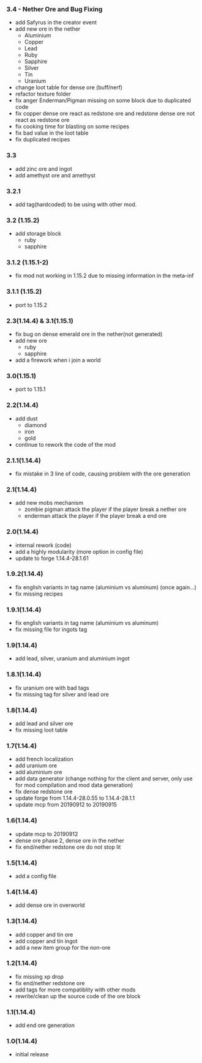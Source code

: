 ### 3.4 - Nether Ore and Bug Fixing
+ add Safyrus in the creator event
+ add new ore in the nether
    + Aluminium
    + Copper
    + Lead
    + Ruby
    + Sapphire
    + Silver
    + Tin
    + Uranium
+ change loot table for dense ore (buff/nerf)
+ refactor texture folder
+ fix anger Enderman/Pigman missing on some block due to duplicated code
+ fix copper dense ore react as redstone ore and redstone dense ore not react as redstone ore
+ fix cooking time for blasting on some recipes
+ fix bad value in the loot table
+ fix duplicated recipes

### 3.3
+ add zinc ore and ingot
+ add amethyst ore and amethyst

### 3.2.1
+ add tag(hardcoded) to be using with other mod.

### 3.2 (1.15.2)
+ add storage block
    + ruby
    + sapphire

### 3.1.2 (1.15.1-2)
+ fix mod not working in 1.15.2 due to missing information in the meta-inf

### 3.1.1 (1.15.2)
+ port to 1.15.2

### 2.3(1.14.4) & 3.1(1.15.1)
+ fix bug on dense emerald ore in the nether(not generated)
+ add new ore
    + ruby
    + sapphire
+ add a firework when i join a world

### 3.0(1.15.1)
+ port to 1.15.1

### 2.2(1.14.4)
+ add dust
    + diamond
    + iron
    + gold
+ continue to rework the code of the mod

### 2.1.1(1.14.4)
+ fix mistake in 3 line of code, causing problem with the ore generation

### 2.1(1.14.4)
+ add new mobs mechanism
    + zombie pigman attack the player if the player break a nether ore
    + enderman attack the player if the player break a end ore

### 2.0(1.14.4)
+ internal rework (code)
+ add a highly modularity (more option in config file)
+ update to forge 1.14.4-28.1.61

### 1.9.2(1.14.4)
+ fix english variants in tag name (aluminium vs aluminum) (once again...)
+ fix missing recipes

### 1.9.1(1.14.4)
+ fix english variants in tag name (aluminium vs aluminum)
+ fix missing file for ingots tag

### 1.9(1.14.4)
+ add lead, silver, uranium and aluminium ingot

### 1.8.1(1.14.4)
+ fix uranium ore with bad tags
+ fix missing tag for silver and lead ore

### 1.8(1.14.4)
+ add lead and silver ore
+ fix missing loot table

### 1.7(1.14.4)
+ add french localization
+ add uranium ore
+ add aluminium ore
+ add data generator (change nothing for the client and server, only use for mod compilation and mod data generation)
+ fix dense redstone ore
+ update forge from 1.14.4-28.0.55 to 1.14.4-28.1.1
+ update mcp from 20190912 to 20190915

### 1.6(1.14.4)
+ update mcp to 20190912
+ dense ore phase 2, dense ore in the nether
+ fix end/nether redstone ore do not stop lit

### 1.5(1.14.4)
+ add a config file

### 1.4(1.14.4)
+ add dense ore in overworld

### 1.3(1.14.4)
+ add copper and tin ore
+ add copper and tin ingot
+ add a new item group for the non-ore

### 1.2(1.14.4)
+ fix missing xp drop
+ fix end/nether redstone ore
+ add tags for more compatiblity with other mods
+ rewrite/clean up the source code of the ore block

### 1.1(1.14.4)
+ add end ore generation

### 1.0(1.14.4)
+ initial release
